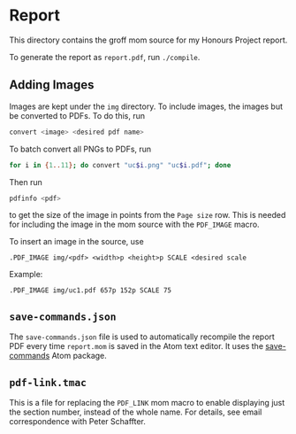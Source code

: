 # Report

This directory contains the groff mom source for my Honours Project report.

To generate the report as `report.pdf`, run `./compile`.

## Adding Images

Images are kept under the `img` directory. To include images, the images
but be converted to PDFs. To do this, run

```bash
convert <image> <desired pdf name>
```

To batch convert all PNGs to PDFs, run

```bash
for i in {1..11}; do convert "uc$i.png" "uc$i.pdf"; done
```

Then run

```bash
pdfinfo <pdf>
```

to get the size of the image in points from the `Page size` row. This is
needed for including the image in the mom source with the `PDF_IMAGE` macro.

To insert an image in the source, use

```
.PDF_IMAGE img/<pdf> <width>p <height>p SCALE <desired scale
```

Example:

```
.PDF_IMAGE img/uc1.pdf 657p 152p SCALE 75
```

## `save-commands.json`

The `save-commands.json` file is used to automatically recompile the
report PDF every time `report.mom` is saved in the Atom text editor. It
uses the [save-commands](https://atom.io/packages/save-commands) Atom
package.

## `pdf-link.tmac`

This is a file for replacing the `PDF_LINK` mom macro to enable displaying
just the section number, instead of the whole name. For details, see email
correspondence with Peter Schaffter.
